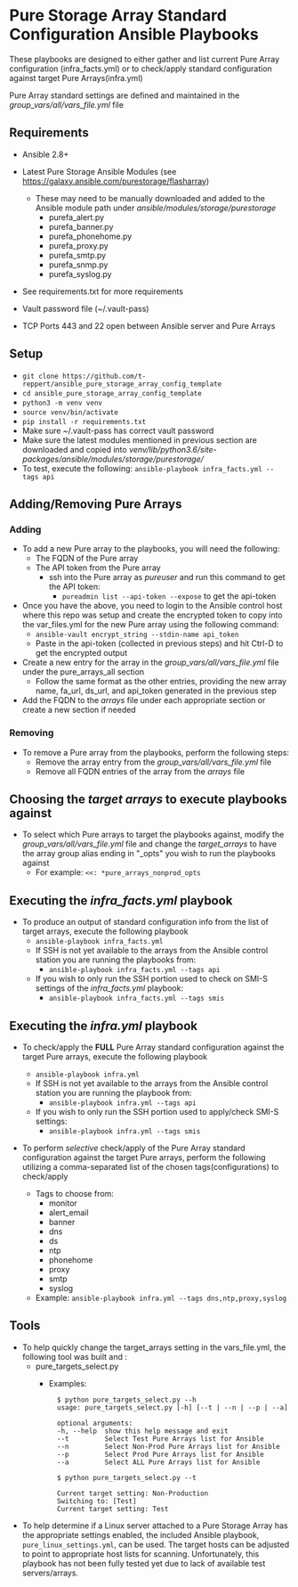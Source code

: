# Pure Storage Array Standard Configuration Ansible Playbooks

These playbooks are designed to either gather and list current Pure Array configuration (infra_facts.yml) or to check/apply standard configuration against target Pure Arrays(infra.yml)

Pure Array standard settings are defined and maintained in the *group_vars/all/vars_file.yml* file

## Requirements

- Ansible 2.8+
- Latest Pure Storage Ansible Modules (see https://galaxy.ansible.com/purestorage/flasharray)
    - These may need to be manually downloaded and added to the Ansible module path under *ansible/modules/storage/purestorage*
        - purefa_alert.py
        - purefa_banner.py
        - purefa_phonehome.py
        - purefa_proxy.py
        - purefa_smtp.py
        - purefa_snmp.py
        - purefa_syslog.py

- See requirements.txt for more requirements
- Vault password file (~/.vault-pass)
- TCP Ports 443 and 22 open between Ansible server and Pure Arrays

## Setup

- `git clone https://github.com/t-reppert/ansible_pure_storage_array_config_template`
- `cd ansible_pure_storage_array_config_template`
- `python3 -m venv venv`
- `source venv/bin/activate`
- `pip install -r requirements.txt`
- Make sure ~/.vault-pass has correct vault password
- Make sure the latest modules mentioned in previous section are downloaded and copied into *venv/lib/python3.6/site-packages/ansible/modules/storage/purestorage/*
- To test, execute the following:  `ansible-playbook infra_facts.yml --tags api`

## Adding/Removing Pure Arrays

### Adding

- To add a new Pure array to the playbooks, you will need the following:
    - The FQDN of the Pure array
    - The API token from the Pure array
        - ssh into the Pure array as *pureuser* and run this command to get the API token:
            - `pureadmin list --api-token --expose` to get the api-token
- Once you have the above, you need to login to the Ansible control host where this repo was setup and create the encrypted token to copy into the var_files.yml for the new Pure array using the following command:
    - `ansible-vault encrypt_string --stdin-name api_token`
    - Paste in the api-token (collected in previous steps) and hit Ctrl-D to get the encrypted output
- Create a new entry for the array in the *group_vars/all/vars_file.yml* file under the pure_arrays_all section
    - Follow the same format as the other entries, providing the new array name, fa_url, ds_url, and api_token generated in the previous step
- Add the FQDN to the *arrays* file under each appropriate section or create a new section if needed

### Removing

- To remove a Pure array from the playbooks, perform the following steps:
    - Remove the array entry from the *group_vars/all/vars_file.yml* file
    - Remove all FQDN entries of the array from the *arrays* file

## Choosing the *target arrays* to execute playbooks against

- To select which Pure arrays to target the playbooks against, modify the *group_vars/all/vars_file.yml* file and change the *target_arrays* to have the array group alias ending in "_opts" you wish to run the playbooks against
    - For example:  `<<: *pure_arrays_nonprod_opts`


## Executing the *infra_facts.yml* playbook

- To produce an output of standard configuration info from the list of target arrays, execute the following playbook
    - `ansible-playbook infra_facts.yml`
    - If SSH is not yet available to the arrays from the Ansible control station you are running the playbooks from:
        - `ansible-playbook infra_facts.yml --tags api`
    - If you wish to only run the SSH portion used to check on SMI-S settings of the *infra_facts.yml* playbook:
        - `ansible-playbook infra_facts.yml --tags smis`
    
## Executing the *infra.yml* playbook

- To check/apply the **FULL** Pure Array standard configuration against the target Pure arrays, execute the following playbook
    - `ansible-playbook infra.yml`
    - If SSH is not yet available to the arrays from the Ansible control station you are running the playbook from:
        - `ansible-playbook infra.yml --tags api`
    - If you wish to only run the SSH portion used to apply/check SMI-S settings:
        - `ansible-playbook infra.yml --tags smis`

- To perform *selective* check/apply of the Pure Array standard configuration against the target Pure arrays, perform the following utilizing a comma-separated list of the chosen tags(configurations) to check/apply
    - Tags to choose from:
        - monitor
        - alert_email
        - banner
        - dns
        - ds
        - ntp
        - phonehome
        - proxy
        - smtp
        - syslog
    - Example: `ansible-playbook infra.yml --tags dns,ntp,proxy,syslog`

## Tools

- To help quickly change the target_arrays setting in the vars_file.yml, the following tool was built and :
    - pure_targets_select.py
        - Examples:

                $ python pure_targets_select.py --h
                usage: pure_targets_select.py [-h] [--t | --n | --p | --a]
            
                optional arguments:
                -h, --help  show this help message and exit
                --t         Select Test Pure Arrays list for Ansible
                --n         Select Non-Prod Pure Arrays list for Ansible
                --p         Select Prod Pure Arrays list for Ansible
                --a         Select ALL Pure Arrays list for Ansible

                $ python pure_targets_select.py --t

                Current target setting: Non-Production
                Switching to: [Test]
                Current target setting: Test
 
- To help determine if a Linux server attached to a Pure Storage Array has the appropriate settings enabled, the included Ansible playbook, `pure_linux_settings.yml`, can be used.  The target hosts can be adjusted to point to appropriate host lists for scanning.  Unfortunately, this playbook has not been fully tested yet due to lack of available test servers/arrays.

